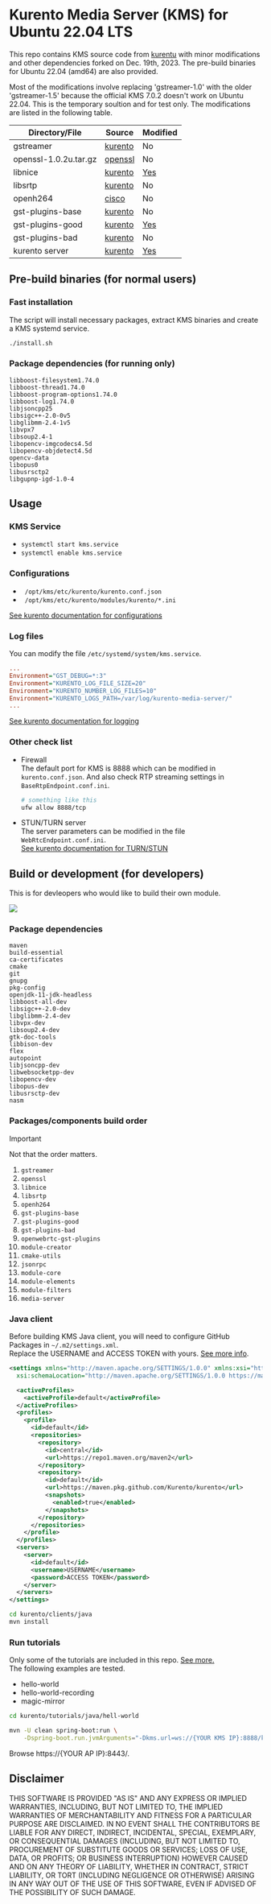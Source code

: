 # Kurento Media Server (KMS) for Ubuntu 22.04 LTS

This repo contains KMS source code from [kurentu](https://github.com/Kurento/kurento) with minor modifications and other dependencies forked on Dec. 19th, 2023. The pre-build binaries for Ubuntu 22.04 (amd64) are also provided.


Most of the modifications involve replacing 'gstreamer-1.0' with the older 'gstreamer-1.5' because the official KMS 7.0.2 doesn't work on Ubuntu 22.04. This is the temporary soultion and for test only. The modifications are listed in the following table.


|Directory/File|Source|Modified|
|--|--|--|
|gstreamer|[kurento](https://github.com/Kurento/gstreamer)|No|
|openssl-1.0.2u.tar.gz|[openssl](https://www.openssl.org/source/old/1.0.2/openssl-1.0.2u.tar.gz)|No|
|libnice|[kurento](https://github.com/Kurento/libnice)|[Yes](https://github.com/BradXiao/kurento-ubuntu/commit/9cb5e5ab7a3c500f936b1ed1904f6fc8c2ca90c1)|
|libsrtp|[kurento](https://github.com/Kurento/libsrtp)|No|
|openh264|[cisco](https://github.com/cisco/openh264)|No|
|gst-plugins-base|[kurento](https://github.com/Kurento/gst-plugins-base)|No|
|gst-plugins-good|[kurento](https://github.com/Kurento/gst-plugins-good)|[Yes](https://github.com/BradXiao/kurento-ubuntu/commit/e19d11e75ea4df9628546f04e7bc639fd3dd8ddf)|
|gst-plugins-bad|[kurento](https://github.com/Kurento/gst-plugins-bad)|No|
|kurento server|[kurento](https://github.com/Kurento/kurento)|[Yes](https://github.com/BradXiao/kurento-ubuntu/commit/0cf29111c75f455c02b21366a0c7634117443161)|


## Pre-build binaries (for normal users)

### Fast installation
The script will install necessary packages, extract KMS binaries and create a KMS systemd service.

```bash
./install.sh
```

### Package dependencies (for running only)
```
libboost-filesystem1.74.0
libboost-thread1.74.0
libboost-program-options1.74.0
libboost-log1.74.0
libjsoncpp25
libsigc++-2.0-0v5
libglibmm-2.4-1v5
libvpx7
libsoup2.4-1
libopencv-imgcodecs4.5d
libopencv-objdetect4.5d
opencv-data
libopus0
libusrsctp2
libgupnp-igd-1.0-4
```

## Usage

### KMS Service

- `systemctl start kms.service`
- `systemctl enable kms.service`

### Configurations

- ` /opt/kms/etc/kurento/kurento.conf.json`
- ` /opt/kms/etc/kurento/modules/kurento/*.ini`

[See kurento documentation for configurations](https://doc-kurento.readthedocs.io/en/latest/user/configuration.html)



### Log files
You can modify the file `/etc/systemd/system/kms.service`.

```ini
...
Environment="GST_DEBUG=*:3"
Environment="KURENTO_LOG_FILE_SIZE=20"
Environment="KURENTO_NUMBER_LOG_FILES=10"
Environment="KURENTO_LOGS_PATH=/var/log/kurento-media-server/"
...
```
[See kurento documentation for logging](https://doc-kurento.readthedocs.io/en/latest/features/logging.html)


### Other check list

- Firewall  
	The default port for KMS is 8888 which can be modified in `kurento.conf.json`. And also check RTP streaming settings in `BaseRtpEndpoint.conf.ini`.

	```bash
	# something like this
	ufw allow 8888/tcp
	```
- STUN/TURN server  
    The server parameters can be modified in the file `WebRtcEndpoint.conf.ini`.  
	[See kurento documentation for TURN/STUN](https://doc-kurento.readthedocs.io/en/latest/user/faq.html#faq-stun-needed)



## Build or development (for developers)

This is for devleopers who would like to build their own module.  

![](KMS-dependency.png)


### Package dependencies
```
maven
build-essential
ca-certificates
cmake
git
gnupg
pkg-config
openjdk-11-jdk-headless
libboost-all-dev
libsigc++-2.0-dev
libglibmm-2.4-dev
libvpx-dev
libsoup2.4-dev
gtk-doc-tools
libbison-dev
flex
autopoint
libjsoncpp-dev
libwebsocketpp-dev
libopencv-dev
libopus-dev
libusrsctp-dev
nasm
```

### Packages/components build order

> [!IMPORTANT]
> Not that the order matters.

1. `gstreamer`
2. `openssl`
3. `libnice`
4. `libsrtp`
5. `openh264`
6. `gst-plugins-base`
7. `gst-plugins-good`
8. `gst-plugins-bad`
9. `openwebrtc-gst-plugins`
10. `module-creator`
11. `cmake-utils`
12. `jsonrpc`
13. `module-core`
14. `module-elements`
15. `module-filters`
16. `media-server`

### Java client

Before building KMS Java client, you will need to configure GitHub Packages in `~/.m2/settings.xml`.   
Replace the USERNAME and ACCESS TOKEN with yours. 
[See more info](https://docs.github.com/en/packages/working-with-a-github-packages-registry/working-with-the-apache-maven-registry).
```xml
<settings xmlns="http://maven.apache.org/SETTINGS/1.0.0" xmlns:xsi="http://www.w3.org/2001/XMLSchema-instance"
  xsi:schemaLocation="http://maven.apache.org/SETTINGS/1.0.0 https://maven.apache.org/xsd/settings-1.0.0.xsd">

  <activeProfiles>
    <activeProfile>default</activeProfile>
  </activeProfiles>
  <profiles>
    <profile>
      <id>default</id>
      <repositories>
        <repository>
          <id>central</id>
          <url>https://repo1.maven.org/maven2</url>
        </repository>
        <repository>
          <id>default</id>
          <url>https://maven.pkg.github.com/Kurento/kurento</url>
          <snapshots>
            <enabled>true</enabled>
          </snapshots>
        </repository>
      </repositories>
    </profile>
  </profiles>
  <servers>
    <server>
      <id>default</id>
      <username>USERNAME</username>
      <password>ACCESS TOKEN</password>
    </server>
  </servers>
</settings>
```

```bash
cd kurento/clients/java
mvn install
```

### Run tutorials

Only some of the tutorials are included in this repo. [See more.](https://github.com/Kurento/kurento/tree/main/tutorials/java)  
The following examples are tested.
- hello-world
- hello-world-recording
- magic-mirror
```bash
cd kurento/tutorials/java/hell-world

mvn -U clean spring-boot:run \
	-Dspring-boot.run.jvmArguments="-Dkms.url=ws://{YOUR KMS IP}:8888/kurento"
```

Browse https://{YOUR AP IP}:8443/.




## Disclaimer

THIS SOFTWARE IS PROVIDED "AS IS" AND ANY EXPRESS OR IMPLIED WARRANTIES, INCLUDING, BUT NOT LIMITED TO, THE IMPLIED WARRANTIES OF MERCHANTABILITY AND FITNESS FOR A PARTICULAR PURPOSE ARE DISCLAIMED. IN NO EVENT SHALL THE CONTRIBUTORS BE LIABLE FOR ANY DIRECT, INDIRECT, INCIDENTAL, SPECIAL, EXEMPLARY, OR CONSEQUENTIAL DAMAGES (INCLUDING, BUT NOT LIMITED TO, PROCUREMENT OF SUBSTITUTE GOODS OR SERVICES; LOSS OF USE, DATA, OR PROFITS; OR BUSINESS INTERRUPTION) HOWEVER CAUSED AND ON ANY THEORY OF LIABILITY, WHETHER IN CONTRACT, STRICT LIABILITY, OR TORT (INCLUDING NEGLIGENCE OR OTHERWISE) ARISING IN ANY WAY OUT OF THE USE OF THIS SOFTWARE, EVEN IF ADVISED OF THE POSSIBILITY OF SUCH DAMAGE.

